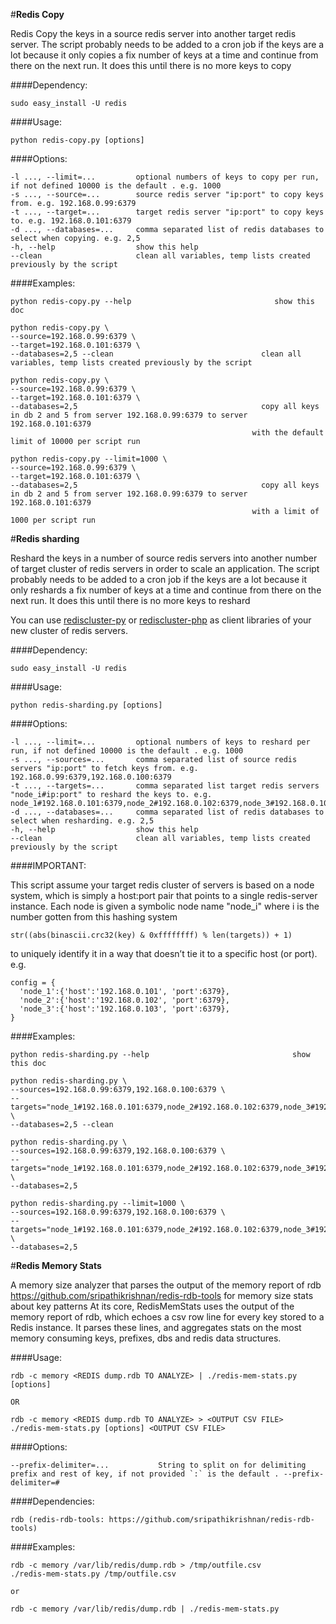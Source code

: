 #**Redis Copy**

Redis Copy the keys in a source redis server into another target redis server.
The script probably needs to be added to a cron job if the keys are a lot because it only copies a fix number of keys at a time
and continue from there on the next run. It does this until there is no more keys to copy

####Dependency:

    sudo easy_install -U redis

####Usage:

    python redis-copy.py [options]

####Options:

    -l ..., --limit=...         optional numbers of keys to copy per run, if not defined 10000 is the default . e.g. 1000
    -s ..., --source=...        source redis server "ip:port" to copy keys from. e.g. 192.168.0.99:6379
    -t ..., --target=...        target redis server "ip:port" to copy keys to. e.g. 192.168.0.101:6379
    -d ..., --databases=...     comma separated list of redis databases to select when copying. e.g. 2,5
    -h, --help                  show this help
    --clean                     clean all variables, temp lists created previously by the script


####Examples:

    python redis-copy.py --help                                show this doc

    python redis-copy.py \
    --source=192.168.0.99:6379 \
    --target=192.168.0.101:6379 \
    --databases=2,5 --clean                                 clean all variables, temp lists created previously by the script

    python redis-copy.py \
    --source=192.168.0.99:6379 \
    --target=192.168.0.101:6379 \
    --databases=2,5                                         copy all keys in db 2 and 5 from server 192.168.0.99:6379 to server 192.168.0.101:6379
                                                          with the default limit of 10000 per script run

    python redis-copy.py --limit=1000 \
    --source=192.168.0.99:6379 \
    --target=192.168.0.101:6379 \
    --databases=2,5                                         copy all keys in db 2 and 5 from server 192.168.0.99:6379 to server 192.168.0.101:6379
                                                          with a limit of 1000 per script run




#**Redis sharding**

Reshard the keys in a number of source redis servers into another number of target cluster of redis servers
in order to scale an application.
The script probably needs to be added to a cron job if the keys are a lot because it only reshards a fix number of keys at a time
and continue from there on the next run. It does this until there is no more keys to reshard

You can use [rediscluster-py](https://github.com/salimane/rediscluster-py) or [rediscluster-php](https://github.com/salimane/rediscluster-php) as 
client libraries of your new cluster of redis servers.

####Dependency:

    sudo easy_install -U redis

####Usage:

    python redis-sharding.py [options]

####Options:

    -l ..., --limit=...         optional numbers of keys to reshard per run, if not defined 10000 is the default . e.g. 1000
    -s ..., --sources=...       comma separated list of source redis servers "ip:port" to fetch keys from. e.g. 192.168.0.99:6379,192.168.0.100:6379
    -t ..., --targets=...       comma separated list target redis servers "node_i#ip:port" to reshard the keys to. e.g. node_1#192.168.0.101:6379,node_2#192.168.0.102:6379,node_3#192.168.0.103:6379
    -d ..., --databases=...     comma separated list of redis databases to select when resharding. e.g. 2,5
    -h, --help                  show this help
    --clean                     clean all variables, temp lists created previously by the script


####IMPORTANT:

This script assume your target redis cluster of servers is based on a  node system,
which is simply a host:port pair that points to a single redis-server instance.
Each node is given a symbolic node name "node_i" where i is the number gotten from this hashing system

    str((abs(binascii.crc32(key) & 0xffffffff) % len(targets)) + 1)
to uniquely identify it in a way that doesn’t tie it to a specific host (or port).
e.g.

    config = {
      'node_1':{'host':'192.168.0.101', 'port':6379},
      'node_2':{'host':'192.168.0.102', 'port':6379},
      'node_3':{'host':'192.168.0.103', 'port':6379},
    }



####Examples:

    python redis-sharding.py --help                                show this doc

    python redis-sharding.py \
    --sources=192.168.0.99:6379,192.168.0.100:6379 \
    --targets="node_1#192.168.0.101:6379,node_2#192.168.0.102:6379,node_3#192.168.0.103:6379" \
    --databases=2,5 --clean

    python redis-sharding.py \
    --sources=192.168.0.99:6379,192.168.0.100:6379 \
    --targets="node_1#192.168.0.101:6379,node_2#192.168.0.102:6379,node_3#192.168.0.103:6379" \
    --databases=2,5

    python redis-sharding.py --limit=1000 \
    --sources=192.168.0.99:6379,192.168.0.100:6379 \
    --targets="node_1#192.168.0.101:6379,node_2#192.168.0.102:6379,node_3#192.168.0.103:6379" \
    --databases=2,5



#**Redis Memory Stats**

A memory size analyzer that parses the output of the memory report of rdb <https://github.com/sripathikrishnan/redis-rdb-tools>
 for memory size stats about key patterns
At its core, RedisMemStats uses the output of the memory report of rdb, which echoes a csv row line for every key
stored to a Redis instance.
It parses these lines, and aggregates stats on the most memory consuming keys, prefixes, dbs and redis data structures.

####Usage:

    rdb -c memory <REDIS dump.rdb TO ANALYZE> | ./redis-mem-stats.py [options]

    OR

    rdb -c memory <REDIS dump.rdb TO ANALYZE> > <OUTPUT CSV FILE>
    ./redis-mem-stats.py [options] <OUTPUT CSV FILE>

####Options:

    --prefix-delimiter=...           String to split on for delimiting prefix and rest of key, if not provided `:` is the default . --prefix-delimiter=#


####Dependencies:

	rdb (redis-rdb-tools: https://github.com/sripathikrishnan/redis-rdb-tools)

####Examples:

    rdb -c memory /var/lib/redis/dump.rdb > /tmp/outfile.csv
	./redis-mem-stats.py /tmp/outfile.csv

	or

	rdb -c memory /var/lib/redis/dump.rdb | ./redis-mem-stats.py
